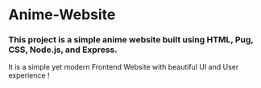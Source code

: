 # Anime-Website
### This project is a simple anime website built using HTML, Pug, CSS, Node.js, and Express. 
It is a simple yet modern Frontend Website with beautiful UI and User experience !
